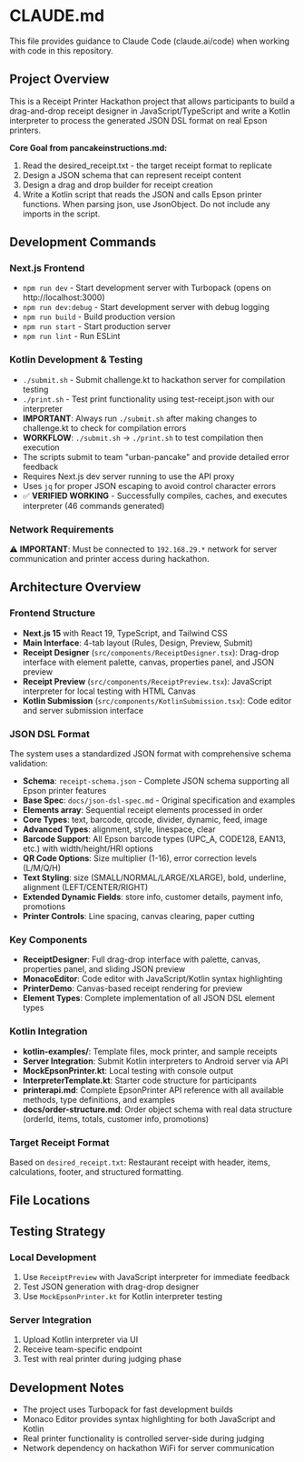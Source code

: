 # CLAUDE.md

This file provides guidance to Claude Code (claude.ai/code) when working with code in this repository.

## Project Overview

This is a Receipt Printer Hackathon project that allows participants to build a drag-and-drop receipt designer in JavaScript/TypeScript and write a Kotlin interpreter to process the generated JSON DSL format on real Epson printers.

**Core Goal from pancakeinstructions.md:**
1. Read the desired_receipt.txt - the target receipt format to replicate
2. Design a JSON schema that can represent receipt content 
3. Design a drag and drop builder for receipt creation
4. Write a Kotlin script that reads the JSON and calls Epson printer functions. When parsing json, use JsonObject. Do not include any imports in the script.

## Development Commands

### Next.js Frontend
- `npm run dev` - Start development server with Turbopack (opens on http://localhost:3000)
- `npm run dev:debug` - Start development server with debug logging
- `npm run build` - Build production version
- `npm run start` - Start production server
- `npm run lint` - Run ESLint

### Kotlin Development & Testing
- `./submit.sh` - Submit challenge.kt to hackathon server for compilation testing
- `./print.sh` - Test print functionality using test-receipt.json with our interpreter
- **IMPORTANT**: Always run `./submit.sh` after making changes to challenge.kt to check for compilation errors
- **WORKFLOW**: `./submit.sh` → `./print.sh` to test compilation then execution
- The scripts submit to team "urban-pancake" and provide detailed error feedback
- Requires Next.js dev server running to use the API proxy
- Uses `jq` for proper JSON escaping to avoid control character errors
- ✅ **VERIFIED WORKING** - Successfully compiles, caches, and executes interpreter (46 commands generated)

### Network Requirements
⚠️ **IMPORTANT**: Must be connected to `192.168.29.*` network for server communication and printer access during hackathon.

## Architecture Overview

### Frontend Structure
- **Next.js 15** with React 19, TypeScript, and Tailwind CSS
- **Main Interface**: 4-tab layout (Rules, Design, Preview, Submit)
- **Receipt Designer** (`src/components/ReceiptDesigner.tsx`): Drag-drop interface with element palette, canvas, properties panel, and JSON preview
- **Receipt Preview** (`src/components/ReceiptPreview.tsx`): JavaScript interpreter for local testing with HTML Canvas
- **Kotlin Submission** (`src/components/KotlinSubmission.tsx`): Code editor and server submission interface

### JSON DSL Format
The system uses a standardized JSON format with comprehensive schema validation:
- **Schema**: `receipt-schema.json` - Complete JSON schema supporting all Epson printer features
- **Base Spec**: `docs/json-dsl-spec.md` - Original specification and examples
- **Elements array**: Sequential receipt elements processed in order
- **Core Types**: text, barcode, qrcode, divider, dynamic, feed, image
- **Advanced Types**: alignment, style, linespace, clear
- **Barcode Support**: All Epson barcode types (UPC_A, CODE128, EAN13, etc.) with width/height/HRI options
- **QR Code Options**: Size multiplier (1-16), error correction levels (L/M/Q/H)
- **Text Styling**: size (SMALL/NORMAL/LARGE/XLARGE), bold, underline, alignment (LEFT/CENTER/RIGHT)
- **Extended Dynamic Fields**: store info, customer details, payment info, promotions
- **Printer Controls**: Line spacing, canvas clearing, paper cutting

### Key Components
- **ReceiptDesigner**: Full drag-drop interface with palette, canvas, properties panel, and sliding JSON preview
- **MonacoEditor**: Code editor with JavaScript/Kotlin syntax highlighting
- **PrinterDemo**: Canvas-based receipt rendering for preview
- **Element Types**: Complete implementation of all JSON DSL element types

### Kotlin Integration
- **kotlin-examples/**: Template files, mock printer, and sample receipts
- **Server Integration**: Submit Kotlin interpreters to Android server via API
- **MockEpsonPrinter.kt**: Local testing with console output
- **InterpreterTemplate.kt**: Starter code structure for participants
- **printerapi.md**: Complete EpsonPrinter API reference with all available methods, type definitions, and examples
- **docs/order-structure.md**: Order object schema with real data structure (orderId, items, totals, customer info, promotions)

### Target Receipt Format
Based on `desired_receipt.txt`: Restaurant receipt with header, items, calculations, footer, and structured formatting.

## File Locations

## Testing Strategy

### Local Development
1. Use `ReceiptPreview` with JavaScript interpreter for immediate feedback
2. Test JSON generation with drag-drop designer
3. Use `MockEpsonPrinter.kt` for Kotlin interpreter testing

### Server Integration  
1. Upload Kotlin interpreter via UI
2. Receive team-specific endpoint
3. Test with real printer during judging phase

## Development Notes

- The project uses Turbopack for fast development builds
- Monaco Editor provides syntax highlighting for both JavaScript and Kotlin
- Real printer functionality is controlled server-side during judging
- Network dependency on hackathon WiFi for server communication